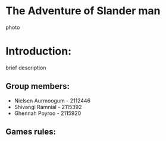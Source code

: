 # The Adventure of Slander man
photo
# Introduction: 
brief description
## Group members: 
* Nielsen Aurmoogum - 2112446
* Shivangi Ramnial - 2115392
* Ghennah Poyroo - 2115920

## Games rules: 